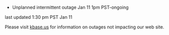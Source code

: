 
* Unplanned intermittent outage Jan 11 1pm PST-ongoing

last updated 1:30 pm PST Jan 11

Please visit <a href="https://kbase.us">kbase.us</a> for information on outages not impacting our web site.
